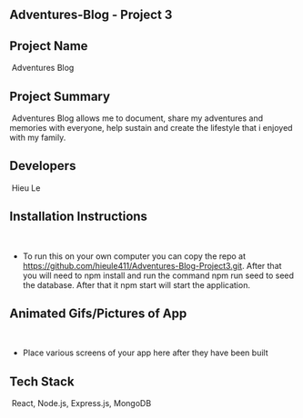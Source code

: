 ## Adventures-Blog - Project 3

 ## Project Name

​ Adventures Blog

## Project Summary
​ 
Adventures Blog allows me to document, share my adventures and memories with everyone, help sustain and create the lifestyle that i enjoyed with my family. 
​
## Developers
​
Hieu Le
​
## Installation Instructions
​
​
- To run this on your own computer you can copy the repo at https://github.com/hieule411/Adventures-Blog-Project3.git. After that you will need to npm install and run the command npm run seed to seed the database. After that it npm start will start the application.
​
​
## Animated Gifs/Pictures of App
​
- Place various screens of your app here after they have been built
​
## Tech Stack
​
React, 
Node.js, 
Express.js,
MongoDB 


